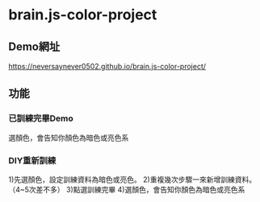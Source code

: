 # brain.js-color-project

## Demo網址
https://neversaynever0502.github.io/brain.js-color-project/

## 功能

### 已訓練完畢Demo
選顏色，會告知你顏色為暗色或亮色系

### DIY重新訓練
1)先選顏色，設定訓練資料為暗色或亮色。
2)重複幾次步驟一來新增訓練資料。（4~5次差不多）
3)點選訓練完畢
4)選顏色，會告知你顏色為暗色或亮色系